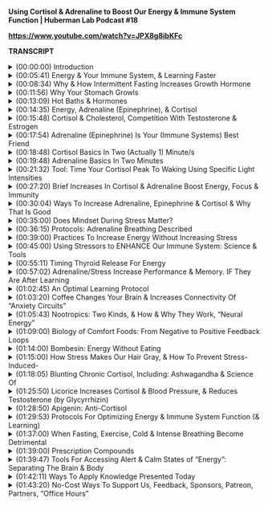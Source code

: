 **Using Cortisol & Adrenaline to Boost Our Energy & Immune System Function | Huberman Lab Podcast #18**

**https://www.youtube.com/watch?v=JPX8g8ibKFc**

**TRANSCRIPT**

<details>
<summary>(00:00:00) 	Introduction </summary>
-

I'm Andrew Huberman, and I'm a professor of neurobiology and ophthalmology at Stanford School of Medicine. This podcast is separate from my teaching and research roles at Stanford. It is however, part of my desire and effort to bring zero cost to consumer information about science and science related tools to the general public. In keeping with that theme I'd like to thank the sponsors of today's podcast. 

Our first sponsor is InsideTracker. InsideTracker is a personalized nutrition platform that analyzes data from your blood and DNA to help you better understand your body and reach your health goals. I've long been a fan of doing blood tests and more recently as they've been developed also DNA tests. And the reason for that is that so many of the factors that impact our immediate and longterm health and that inform our health choices can only be analyzed by way of blood or DNA tests. The great thing about InsideTracker is they make getting the blood and DNA test extremely easy. They'll come to your home if you like, or you can go to a place where you can get your blood drawn and your DNA swab taken there. As well once you get the information back from InsideTracker, it's very easy to understand what to do with that information, how to interpret it. And that's really what sets InsideTracker apart I believe from other blood and DNA testing tools and companies. Most sources and companies will give you information back about what your levels of hormones are, and metabolic factors, et cetera, but no clear directives about what to do with that information to get those markers in the ranges that you want in order to optimize your health. InsideTracker makes that all very easy. It gives you directives about exercise, about nutrition, about various supplements you may or may not want to take. And once again, only through blood and DNA tests can you access that information? If you want to try InsideTracker you can visit insidetracker.com/huberman And if you do that you'll get 25% off any of InsideTracker plans. That's insidetracker.com/huberman to get 25% off and enter Huberman at checkout. 

Today's episode is also brought to us by Athletic Greens. Athletic Greens is an all-in-one vitamin mineral probiotic drink. I've been taking Athletic Greens since 2012. And so I'm delighted that they're sponsoring the podcast. I started taking Athletic Greens and I still take Athletic Greens once or twice a day because it covers all my nutritional, vitamin, mineral and probiotic basis. Of course, you can get vitamins, and minerals, and probiotics from food, but many of us including me find it hard to do that on a consistent basis. Especially when I'm working a lot, when stress and sleep aren't optimized, et cetera. With Athletic Greens I make sure to get all the things I need and then all the other supplements I take or what I eat I can consider additional insurance. The great thing about Athletic Greens is it tastes great. I like to mix mine with water and a little bit of lemon juice. I take it once early in the day and then sometimes again in the afternoon. The fact that it includes probiotics is really important to me. There are so many data now pointing to the fact that probiotics and gut brain health, and gut health generally are very important for metabolism, for hormone output, for neurotransmitter production, so many vital things related to our health, Athletic Greens makes it easy to make sure that I'm getting everything that I need in the vitamin mineral and probiotic department. If you'd like to try Athletic Greens, you can go to athleticgreens.com/huberman and claim a special offer. They'll give you five free travel packs, plus a year supply of vitamin D three K two. There's now a ton of data as well, pointing to the fact that vitamin D three and K2 are important for a huge number of health related factors, including hormones, metabolic factors, neuro-transmitters et cetera. So they have the year supply of vitamin D three completely free along with your Athletic Greens offer, and you get the five free travel packs. So if you'd like to try that you go to athleticgreens.com/huberman and claim this special offer. 

Today's episode is also brought to us by Headspace. Headspace is a meditation app that makes meditation easy. I started meditating many years ago, but I found it was difficult to stay consistent with my meditation practice. In fact when I would get stressed or really busy that's when I probably needed the meditation practice the most. And that's when I tended to drop the meditation practice and run around doing other things. So it was really a kind of catch 22. I learned about Headspace a few years ago on Jet Blue Flights when they had them included as an option of whether or not to watch a movie, or a television show, or do meditation. I tried the meditation and I really liked it. Very easy to follow along with a Headspace meditation. The meditations that they include on the Headspace app, are also backed by dozens of peer reviewed quality independent studies. And of course there are now thousands of peer reviewed quality studies pointing to the fact that a meditation practice is beneficial for sake of improved sleep, for reducing stress, and a number of other health metrics, cardiovascular disease, risk, et cetera. The great thing about Headspace is it's allowed me to stay really consistent with my meditation practice. They have meditations of different duration and different type, so you never get bored. I actually look forward to my meditation practice and it continues to benefit me. In fact, since starting Headspace, I've been consistent with meditation for much longer than I ever had previously. If you want to try Headspace you can go to headspace.com/specialoffer and you'll get a free one month trial with Headspace's full library of meditations for every situation. That's headspace.com/specialoffer to get one month free trial, that's their best offer out there right now. And then you can try their full library of meditations for every situation. 
</details>

<details>
<summary>(00:05:41) 	Energy & Your Immune System, & Learning Faster</summary>
-

Today, we're going to continue our discussion about hormones and we're going to focus on how particular hormones influence our energy levels and our immune system. Now, last episode I mentioned at the end that we were concluding our month on hormones, but we decide to include this additional episodes, so this would be the fifth episode in the sequence of episodes about hormones. Because there are two hormones which are vitally important for a huge number of biological functions that we will talk about today, but that are particularly important for energy levels and your immune system. This is something that I get asked about a lot. So rather than skip to the next general topic, today we're going to talk about the hormones cortisol and epinephrine also called adrenaline. You do not have to have heard the previous episodes on hormones in order to understand and digest the material from today's podcast. If I mentioned anything related to previous episodes, I promise to give a little bit of quick background to get everyone up to speed. Today, we're going to talk about the biology of cortisol. We're going to talk about the biology of epinephrine. As always we'll talk mechanism and there are going to be a lot of tools. If you're somebody who struggles with stress and energy levels, and balancing stress and energy levels, today's episode is going to be vital for you. If you're somebody who has challenges with sleep or you're somebody who has challenges getting your energy level up throughout the day, and getting your energy level down when you want to sleep today's episode is also for you. And we're going to talk about the immune system and how to enhance the function of your immune system. We're also going to get into some fun topics related to learning and memory and how you can leverage cortisol and epinephrine in particular, in order to learn faster. we're going to talk about so-called nootropics, smart drugs and how they work, because there's several of them that tap into the epinephrine system that aren't often discussed and that you have access to. We're going to talk about how caffeine can actually rewire your brain for better or for worse. And we're going to talk about the biology of comfort foods and why they work so well, and what they're doing. And in understanding that you'll be able to better understand your food choices as they relate to short-term and long-term energy. So we have a lot to cover, everything will be timestamped. I want to just remind people that we caption every episode in English and in Spanish. The captions take a day or two to pop up on YouTube. So if you're not seeing those within the first couple of days, please be patient with us, in order to get captions that actually read similarly to what I'm saying. we go through a captioning service, and so we have them done by experts and that takes a little bit of additional time. Meanwhile if you have any questions as the episode evolves please write them down. Please put them in the comment section. Please subscribe to the channel if you haven't already, and let's get started talking about how to increase your energy, and improve and increase your immunity by leveraging the biology of cortisol and adrenaline. 
</details>

<details>
<summary>(00:08:34) 	Why & How Intermittent Fasting Increases Growth Hormone</summary>
-

Before we dive into the biology of increasing energy and your immune system, I want to cover three topics that I promised I would mention from previous episodes. The first one relates to intermittent fasting. The second one relates to why your stomach grumbles. I forgot to mention the biology of that last time. And the third is a powerful way to increase growth hormone, which is powerful for increasing metabolism, fat burning, and tissue repair, et cetera. That doesn't involve a sauna or wrapping yourself in plastic bags and going for a jog. So first intermittent fasting. Last episode I talked a lot about growth hormone and thyroid hormone, and I mentioned things like sauna and exercise, and sleep, and how they can increase levels of growth hormone within the healthy ranges. And why increasing growth hormone can be very beneficial because it can burn off body fat, it can improve muscle and general tissue health, cartilage, et cetera. And we tend to lose, or our levels of growth hormone are reduced as we age. Many people asked me, "well, what about fasting?" Everyone's been promised on the internet that intermittent fasting leads to these big increases in growth hormone. The reason I didn't mention it is that I couldn't find a study that actually pointed to the underlying mechanism. I saw lots of claims, lots of podcasts. Lots of degrees behind people's names, sometimes biologists, sometimes entirely different fields talking about this, but very few studies. And then I found what I would consider the study. We will link to this study. Turns out that fasting does increase growth hormone levels and the way that it does it is fascinating. I mentioned in a previous podcast about hunger and timing of meals and timing of hunger, that when you're hungry you release a hormone in your body called ghrelin, sometimes actually called ghrelin. Thanks for all of you ghrelinisters, or ghrelinisters that corrected my pronunciation, it's both ghrelin or ghrelin, either one works. Ghrelin makes you hungry, when blood glucose, your blood sugar is low, ghrelin is secreted and makes you hungry. And it turns out that ghrelin, this hunger hormone actually binds to the receptor in the brain that normally binds what's called growth hormone releasing hormone. So believe it or not the hunger hormone can act like growth hormone releasing hormone and thereby stimulate growth hormone. Now the levels of growth hormone that fasting promotes through this ghrelin system are pretty substantial. It's about a doubling of growth hormone levels in the waking state. So we know that you can release growth hormone in sleep, intermittent fasting it turns out can increase growth hormone by binding ghrelin to the growth hormone, releasing hormone receptor and it does it also during the daytime. So yes indeed fasting can increase growth hormone, not to the super levels that taking growth hormone would increase it, or that a sauna could increase it, but it does seem to increase growth hormone. Later in today's episode we're going to talk a lot about different patterns of fasting and eating that can control epinephrine. And so we will turn to specifics about how long a fast. Do you need to fast for two or three days, or 23 hours? Fortunately for people like me who love to eat, that's not the case. So we'll talk specific fasting protocols later in the episode. 
</details>

<details>
<summary>(00:11:56) 	Why Your Stomach Growls</summary>
-

We also said, we're going to talk about tummy grumble, when your stomach growls it is not because of fluid sifting around in there. A lot of people think, Oh, you know it's fluid sifting around. Turns out that your stomach has smooth muscle that lines it sides and when you eat something or you don't every once in a while your stomach cinches off at the two ends like a bag with a hose on either end, cause that's essentially what your digestive system is. And if there's nothing in there what happens is the muscles that line the sides of your stomach they kind of extend around the stomach and these cables, those are always there and if you have food in your stomach, what they do is they churn your stomach. They literally turn the muscles of your stomach like a tumbler to help break up the food that presumably you didn't chew well enough cause you were eating too fast. When you don't have any food in your stomach that churning continues. And that contraction of the muscle, the turning, literally turning over of your muscles they don't flip over completely, but the turning over the muscles, that's what causes the stomach growling. If you don't want to be the person in the meeting, or sitting there at a in a quiet theater whose stomach is growling, chew your food better. That's the simple solution. 
</details>

<details>
<summary>(00:13:09) 	Hot Baths & Hormones</summary>
-

And last episode, I talked a lot about how sauna, controlled safe hyperthermia can cause huge increases in growth hormone release anywhere from 300 to 500, even 1600% increases in growth hormone release. Really staggeringly high increases. I pointed out that many people don't have saunas in their yard or in their homes, and they would go through some other measures to increase safely their body heat. You know, creating a steam room in their bathroom, or jogging with extra sweats on this kind of thing. Many of you asked about hot baths, hot bags will increase growth hormone, however the temperatures that you need in order to increase growth hormone are high enough that you run the risk of burn. And so I really can't make any recommendations about hot bath, but if you can tolerate a nice hot bath you are going to get some growth hormone release. However, the sauna has this advantage of you being able to enter 175 degree, or 200 degree environment, provided you're not pregnant, you're not a young child, et cetera. You can do that safely. And getting big increases in growth hormone. The hot bath will lead to lesser increases in growth hormone. We're going to talk a lot about temperature regulation in a future episode, but as always if you're ever going to start playing with hyperthermia or hypothermia, cold baths, ice baths, hot showers, hot baths that are beyond the kind of norm of what's comfortable, you have to be extremely careful and please consult a doctor. 
</details>

<details>
<summary>(00:14:35) 	Energy, Adrenaline (Epinephrine), & Cortisol</summary>
-

I think it's fair to say that most people would like to have a lot of energy during the day, if you work during the day. And they'd like their energy to taper off at night. And I think it's fair to say that most people don't enjoy being sick. Nobody wants to get sick. In other words, you want to have energy, and you want your immune system to function well, to ward off infections of various kinds, bacterial infections, viral infections, et cetera. And it turns out that the two hormones that dominate those processes of having enough energy and having a healthy immune system are cortisol and epinephrine. Epinephrine is the same thing as adrenaline. In the body we tend to call adrenaline adrenaline, and in the brain we tend to call adrenaline epinephrine. And I'm sorry for that I didn't create this naming system. And the story behind it is uninteresting and not worth our time. I will use the words adrenaline and epinephrine interchangeably today. Cortisol is cortisol. 
</details>

<details>
<summary>(00:15:48) 	Cortisol & Cholesterol, Competition With Testosterone & Estrogen</summary>
-

And I just want to cover a little bit about what cortisol and epinephrine are? Where they are released in the body and brain? Because if you can understand that you will understand better how to control them. First of all, cortisol is a steroid hormone much like estrogen and testosterone in that it is derived from cholesterol. Now that could be cholesterol that you eat, it could be cholesterol that's produced by the liver. As many of you probably know the relationship between dietary cholesterol, the fats that you eat and blood cholesterol, and liver cholesterol is a very controversial one. It's a barbed wire topic. There are people that claim that dietary cholesterol has zero impact on circulating cholesterol coming from the liver, and there are people who argue the exact opposite, both with good data in hand I would say. There are some problems for the idea that all your cholesterol levels are determined by dietary intake. Namely, that anorexics often have very high levels of cholesterol that their liver produces, even though they are eating very little and sometimes not eating at all. So understand that cholesterol is a precursor molecule, meaning it's the substrate from which a lot of things like testosterone and estrogen are made. Please also understand that cholesterol can be made into estrogen, or testosterone, or cortisol. And that cortisol is sort of the competitive partner to estrogen and testosterone. What this means is, no matter how much cholesterol you're eating or you produce, whether or not it's low or it's high, if you are stressed more of that cholesterol is going to be devoted toward creating cortisol, which is indeed a stress hormone. However, the word stress shouldn't stress you out, because you need cortisol, cortisol is vital. You don't want your cortisol levels to be too low. It's very important for immune system function, for memory, for not getting depressed. You just don't want your cortisol levels to be too high and you don't want them to be elevated even to normal levels at the wrong time of day. So we're going to talk how to control the timing and level of your cortisol. 
</details>

<details>
<summary>(00:17:54) 	Adrenaline (Epinephrine) Is Your (Immune Systems) Best Friend</summary>
-

Epinephrine or adrenaline has also been demonized a bit. We think of it as the stress hormone, this thing that makes us anxious, fight or flight. You know, we used to get chased by lions and tigers, and bears, and now we don't. and it's this ancient hangover, that's all wrong. The fact of the matter is the epinephrine is your best friend when it comes to your immunity, when it comes to protecting you from infection. And we're going to talk about why, and epinephrine adrenaline is your best friend when it comes to remembering things and learning and activating neuroplasticity. We're going to talk about that as well. Once again, it's a question of how much and how long and the specific timing of release of cortisol and epinephrine, as opposed to cortisol and adrenaline being good or bad. They're terrific when they're regulated, they are terrible when they're misregulated. And we will give you lots of tools to regulate them better. 
</details>

<details>
<summary>(00:18:48) 	Cortisol Basics In Two (Actually 1) Minute/s</summary>
-

Cortisol biology 101 in less than two minutes. Your brain makes what we call releasing hormones and in this case, there's corticotropin releasing hormone. CRH is made by neurons in your brain, it causes the pituitary, this gland that sits about an inch in front of the roof of your mouth and the base of your brain to release ACTH. ACTH then goes and causes your adrenals, which sit above your kidneys in your lower back to release cortisol. A so-called stress hormone, but I would like you to think about cortisol not as a stress hormone but as a hormone of energy. It produces a situation in the brain and body whereby you want to move, and whereby you don't want to rest, and whereby you don't want to eat at least at first. 
</details>

<details>
<summary>(00:19:48) 	Adrenaline Basics In Two Minutes</summary>
-

Epinephrine or adrenaline 101 in less than two minutes. When you sense a stressor with your mind or your body senses a stressor from a wound or something of that sort. A signal is sent to neurons that are in the middle of your body. They are called the sympathetic chain ganglia. The name doesn't necessarily matter. They release Norepinephrine very quickly. It's almost like a sprinkler system that just hoses your body with epinephrine. That will increase heart rate, will increase breathing rate. In some cases it will constrict your blood vessels, it will also increase the size of vessels and arteries that are giving blood flow to your vital organs. This is why your extremities get cold when you're stressed and your heart is beating faster. More of that energy is being devoted toward your core. You also release adrenaline from your adrenals, again riding on top of your kidneys. Those are second system whereby your system gets flooded with adrenaline in pulses. So you can get one pulse, you can get 10 pulses. We'll talk about how to regulate the number of pulses and you release it from an area of your brain called locus coeruleus, and that creates alertness in your brain. If you want to learn more about the stress response and all the details of that, including some protocols of how to regulate stress please see our episode about stress. I go into a lot of detail there. I will touch on some of the same themes today, but I really want to cover energy and the immune system. And if you're very much interested in stress per say and stress regulation, please see the episode on stress. 
</details>

<details>
<summary>(00:21:32) 	Tool: Time Your Cortisol Peak To Waking Using Specific Light Intensities</summary>
-

Okay. So we have cortisol and we have epinephrine, and their net effect is to increase energy. So first of all, I want to give you a tool that will help you regulate cortisol and can also help stave off certain patterns of mental illness. Now of course it's not going to cure mental illness on its own, but it can support healthy state of mind, and can help reduce unhealthy states of mind, including depression. So the first tool is to make sure that your highest levels of cortisol are first thing in the morning when you wake up. One way or another every 24 hours you will get an increase in cortisol. That is non-negotiable that is written into your genome. That increasing cortisol is there to wake you up and to make you alert, it's to stimulate movement from being sleep, presumably horizontal, to getting up and starting to move about your day. And I've said it before, but I will say it again the best way to stimulate that increase in cortisol at the appropriate time is that very soon after waking within 30 minutes or so after waking, get outside view some sunlight, even if it's overcast, get outside view some sunlight, no sunglasses. Never look at any light so bright that it could damage your eyes, but do that for two to 10 minutes. If it's very bright two minutes, if it's not so bright 10 minutes. Do that, because in the early part of the day you have the opportunity to time that cortisol release to the early part of the day, which will improve, this has been backed by peer reviewed studies, it will improve your focus, it will improve your energy levels, and it will improve your learning throughout the day. It will also prevent a late shift in cortisol increase. And late shifted cortisol, meaning cortisol that increases around 8:00 or 9:00 PM is a signature feature of many depressive disorders, including major depression, anxiety. And that of course correlates with things like insomnia, et cetera. So that's a key tool, and I don't know how many of you are already doing that, but it is vital to do. Now I mentioned sunlight even on cloudy days and there are specific reasons for that. So I want to just briefly cover the data because in the episodes on sleep, I talked about brightness of light in regulating cortisol and sleep. And I talked about how to measure lux, brightness, but I was not specific enough I realized based on the questions that I've received since that episode. So here's how it works, going outside and getting some sunlight requires that I also tell you how long and under what conditions. I've said looking through a window is not as good, it takes 50 times longer to get as much light, et cetera, et cetera. Many, many questions have told me that I'm not being specific enough. So I'm going to give you the data and from the data you will understand exactly how long you need to do this each day. On a sunny day, so no cloud cover, provided that the sun is not yet overhead. It's somewhere low in the sky could have just crossed the horizon, or if you wake up a little bit later it could be somewhat low in the sky. Basically the intensity of light, the brightness, is somewhere around 100,000 Lux. Lux is just a measurement of brightness. If you want to download the app Light Meter, that is a free app that will allow you to do that. You can hold your finger down on the little button there and you can move it around, and it will continuously give you a Lux read out. It's not perfect, it's not exact, but it's pretty good. and it is zero cost. I have no relationship to Light Meter the company. On a cloudy day it's about 10,000 Lux. Okay. So tenfold reduction. But bright artificial light, very bright artificial light is somewhere around 1000 lux. And ordinary room light is somewhere around 100-200 lux. And it has to do with how much light scatter there is. So even if you have a very bright bulb sitting right next to you, that's not going to do the job. Your phone will not do the job not early in the day to get the cortisol released at the appropriate time you need to get outside. So let's just set a couple general parameters. If it's bright outside and no cloud cover that light can be indirect. You don't have to be staring into the sun, please don't damage your eyes. We can't regenerate those neurons yet and restore vision that's lost, but if you have to blink, that means it's too bright. It's fine to blink of course, please do if you need to. Get outside for 10 minutes, or five minutes should suffice, but 10 minutes is sure to suffice. If it's a cloudy day, dense overcast, you're probably going to need about 30 minutes. If it's light cloud broken cloud cover it's probably going to be somewhere between 10 and 20 minutes. And if you can't get outside or you're on an airplane and it's bright overhead, artificial lights or ordinary room lights it's going to take you about six hours of light. And by time you reach the middle of your sort of wakeful period, it's too late. You won't be able to shift your clock and your cortisol will start drifting later and later. This is why it's vital to get this light on a regular basis, to get that cortisol released early in the day. That sets you up for optimal levels of energy, it sets you up for great sleep. But today's not really about sleep it's more about energy that cortisol pulse and the stress that you might feel early in the day from having a little bit extra energy. That is the energy that you want in order to move about and learn, and do various things. That is a healthy level of energy. So please try and get that sunlight. If it's within your protocols to do that, and try and get sufficient sunlight first thing in the morning, again within the first hour. That's the best way to make sure that you time your cortisol appropriately. 
</details>

<details>
<summary>(00:27:20) 	Brief Increases In Cortisol & Adrenaline Boost Energy, Focus & Immunity</summary>
-

Now throughout the day you're going to experience different things. Most of you are not spending your entire day trying to optimize your health. Some of you might be, but most of you have jobs and you have families, and you have commitments. Life enters the picture and provides you stressors, and those stressors, whatever they may happen to be, a difficult coworker, some disappointment about something, you didn't get the raise you expected, or you didn't get the vacation that you expected. Those will cause increases in cortisol and epinephrine. This is important to understand, you don't have the luxury of just having this morning cortisol and then having a taper off. You want that major cortisol early in the day but then you can expect, you should expect increases in cortisol and adrenaline throughout the day based on events that are unpleasant to you. So for me, the events that are most unpleasant to me are things like traffic, emails that ask me to fill out a form for which I can't find the link. These kinds of things stress me out, I'm a human being. I don't lose my cool over them but I can feel my level of alertness and kind of frustration increased. The normal kind of things that go with stress tense up a little bit. The key is these blips in cortisol and epinephrine need to be brief. You can't have them so often or lasting so long that you are in a state of chronic cortisol elevation or chronic epinephrine elevation. This system of stress was designed to increase your alertness and mobilize you towards things, get you frustrated, and provide the opportunity to change behavior. That's what they were designed to do. So if you find yourself getting stressed and staying stressed, there are great tools that we provide in the stress episode that relate to things like the double inhale exhale, the so-called physiological sigh. You can incorporate NSDR, in non sleep deep rest protocol, et cetera. But understand that the energy that you experienced during stress, that sudden increase in alertness and attention that comes from seeing something difficult. That is a healthy hormonal system and neural system that's working. And the reason it works is that cortisol when it's released into the bloodstream it actually can bind to receptors in the brain. It can bind receptors in the amygdala, fear centers and threat detection centers, but also areas of the brain that are involved in learning, and memory, and neuroplasticity. And this is why I say that neuroplasticity, the brain's ability to change itself in response to experience is first stimulated by attention and focus and often a low-level state of agitation. So understand that, and you won't be quite so troubled about the little stress increases that you experience throughout the day. 
</details>

<details>
<summary>(00:30:04) 	Ways To Increase Adrenaline, Epinephrine & Cortisol & Why That Is Good</summary>
-

Now, there are ways to leverage stress, epinephrine and cortisol in ways that serve you and to do it in a deliberate way. There are also ways to do that that increase your level of stress threshold, meaning they make it less likely that epinephrine and cortisol will be released. So I want to talk about the science of those practices, cause I get asked about these practices a lot. Things like Wim Hof breathing which is also called tummo breathing. Things like ice baths. Things like high intensity interval training. All of those things have utility. The question is how you use them and how often you use them. Those tools just like stress from a life event can either enhance your immunity or deplete it. That's right those same practices of ice baths, tummo breathing, high intensity interval training, or training of any kind can deplete your immune system or it can improve them. Excuse me, they can improve it, meaning they can improve your immune system. The key is how often you use them and when, and so I want to review that now in light of the scientific literature, because in doing that you can build practices into your daily or maybe every other day routine that can really help buffer you against unhealthy levels of cortisol and epinephrine. Meaning cortisol increases that are much too great, or that lasts much too long. Epinephrine increases that are much too great, or that last much too long. And of course we'll talk about all the negatives that go along with having too much cortisol, too much epinephrine for too long. But you hear about those a lot. You hear about Cushing syndrome, you hear about abdominal fat accumulation. You hear about sleep disturbances. I want to arm you with the tools first and then we can talk about the dark side, and all the things that hopefully you'll be able to avoid entirely, or that you can get yourself out of once you have the tools in hand. Let's say somebody tells you something very troubling, or you look at your phone and you see a text message that's really upsetting to you. That will cause an immediate increase in epinephrine adrenaline in your brain and body. And chances are it's going to increase your levels of cortisol as well. Let's say you get into an ice bath or a cold shower, even if you love the cold, or if you hate the cold, that will cause an equivalent increase in epinephrine and cortisol. We don't know the exact levels but it's probably about the same. Let's say you go out for high intensity interval training, you decide you're going to run some sprints, you do some repeats, or you're going to do some weightlifting in the gym and you love lifting weights in the gym. Maybe you like the power lifting thing, or you decide that you want to do some hot yoga, or some thing that you really enjoy, or you hate, you're going to increase your epinephrine and cortisol levels. There's simply no way around this. Let's say you decide to sit down and you're going to do some deep breathing. We all hear about the benefits of deep breathing. So inhale, exhale, inhale, exhale. You're going to get big increases in epinephrine and cortisol. The data from multiple studies support this. All of those are stressors in air quotes. Now there is a way that you can cognitively reframe what those are. You can tell yourself I love high intensity interval training, or I love weight training. I personally love exercise. I'm not crazy about the cold, I do some cold exposure stuff now and again, and we're going to talk a lot about how to do that in the optimal way in an upcoming episode. But you know, getting into the cold doesn't feel good to me. I tell myself it's good for me and I enjoy it at some point usually when I'm getting out. All of those increase epinephrine and guess what, they increase your levels of energy and alertness. So if you're somebody who struggles with energy and alertness it can be beneficial, provided you get clearance from your doctor to have some sort of protocol built into your day where you deliberately increase your levels of epinephrine and your levels of cortisol. And I want to put the emphasis on deliberately. So how would you do that? Well, it's quite easy to turn the shower cold and get into that, that will wake you up. And it literally wakes you up because of increases in epinephrine. You can do deep breathing of the sort where you inhale and exhale repeatedly 25 or 30 times, maybe hold your breath for a few seconds on an exhale and then repeat, so-called Wim Hoff, or tummo type breathing. Lots of adrenaline is released into your system when you do that. You will have more energy afterwards. So it's really important to understand that the body doesn't distinguish between a troubling text message, ice, tummo breathing, or high intensity interval training, or any other kind of exercise, it's all stress. Cognitively reframing that and telling yourself I like this, I enjoy it. Is not going to change the way that that molecule impacts your body and brain. 
</details>

<details>
<summary>(00:35:00) 	Does Mindset During Stress Matter?</summary>
-

I sort of chuckle because people would love to tell you that all you have to do is say, "Oh, this is good for me." No. What it does to tell yourself that it's good for you or that you enjoy it. Is that it liberates other molecules like dopamine and serotonin that help buffer the epinephrine response. Now, the way that it does that, I've talked about in previous episode, but I'll just mention that dopamine is the precursor to epinephrine. Epinephrine, adrenaline is made from dopamine, okay? Cortisol is made from cholesterol. Epinephrine is made from dopamine. And that's why if you tell yourself you're enjoying something, and because dopamine is so subjective that you can in some ways, as long as you're not completely lying to yourself, you can get more epinephrine, you get more mileage or more ability to push through something. And you can sort of reframe it, but it's not really cognitive reframing. The cognitive part is the trigger, but it's a chemical substance that's actually occurring there. It's dopamine giving you more epinephrine, A bigger amplitude epinephrine release, and it gives you some sense of control. 
</details>

<details>
<summary>(00:36:15) 	Protocols: Adrenaline Breathing Described</summary>
-

So here's a protocol that anyone can use. If you want to increase levels of energy, if you suffer from low energy during the daytime, or whenever it is that you'd like to be alert. Pick a practice that you can do fairly consistently, maybe every day, but maybe every third day or every fourth day, maybe it's an ice bath or a cold bath. Maybe it's a cold shower. Maybe it's the cyclic inhale exhale, breathing protocol I described, if that wasn't clear and people always ask for a demo, I'm not going to do the whole thing right now, but I'm willing to do a few rounds of this, or a few cycles I should say. So it's inhale. I would do that more deeply, more like. You do that 25, 30 times repeatedly you will start to feel warm. People in the yoga community, they say you're generating heat. You're not generating heat, releasing adrenaline. Inhale and exhale, inhale exhale 25 or 30 times, you will feel agitated and stressed. That's because you're releasing adrenaline in your body and that's because you're releasing norepinephrine in your brain, and you'll be more alert. Then you can follow that 25 or 30 breath cycles with an exhale hold, and hold your breath for 15 to 30 seconds. Always, always, always do this on dry land. Never while driving, operating heavy machinery, all the standard safety protocols. Never near water please, people have passed out and died doing this with breath holds in water. There are several deaths associated with it, on land it's probably safer, clear with your doctor, but 25, 30 breaths exhale hold, 25, 30 breasts again exhale hold, 25 30 breasts again exhale hold. And then if you like you can do an inhale and hold if that's within your margins of safety. So if all these protocols, all these activities are just equivalent, they're just stress. Then how do we make them good for us? How do we actually benefit from them? Now, of course the cold itself can have some health promoting effects. It can increase brown fat thermogenesis and metabolism, high intensity interval training, or other forms of exercise of course has cardiovascular effects that can be good for us as does weight training, et cetera. But what we're talking about here are ways to increase energy and to teach our brain and body to teach ourselves how to regulate the stress response. So in addition to the benefits of the actual practices what we're talking about is building a system so that when you experience increases in epinephrine and cortisol from life events you're able to better buffer those. And we are also talking about ways that you can increase energy overall. Cause that's what today's episode is all about, energy and the immune system. And indeed, we will talk about how you can actually leverage specific protocols to increase your immune system on demand. There's great scientific data to support that one can do that. 
</details>

<details>
<summary>(00:39:00) 	Practices To Increase Energy Without Increasing Stress</summary>
-

So there's a biological mechanism that's very important if you want to do those things, increase energy and your immune system on demand. Learn to buffer stress on demand in real time. And it means taking these protocols, these practices whether or not it's cold water, or ice bath, or exercise, or any of those and making one small but very powerful adjustment in how you perform them. But in order to make that adjustment, I can't just tell you the adjustment. I have to tell you the mechanism so that you know if you're doing it correctly or not. This is really a case where if you can understand a little bit of mechanism, you will be far better off than just adopting protocols. So if you take away nothing else from this episode except what I'm about to tell you please take away the information I'm about to tell Cortisol as I mentioned is released from the adrenals and it can bind to receptors. It can have action, both in the body and in the brain. In fact, it can bind to the so-called threat detection center in the brain, or one of them which is the amygdala, also called the fear center. It can do that because cortisol can cross the blood brain barrier. It can be released in the body and cross this biological barrier. It's like a fence that keeps things out of the brain but cortisol has passing rights, it can go through. Epinephrine cannot, epinephrine is polarized, the shape of it is such that it can't make it through the blood brain barrier. That's one of the reasons why it's released both from the adrenals in your body and released from this brainstem area, the locus coeruleus in your brain. That's a powerful thing, because what it means is that the body can enter states of readiness and alertness while the mind remains calm. That is biologically possible, it's not just a psychological trick. And there are ways that one can do that. So I'm presuming at this point that you're getting your morning light to time your cortisol increase. I'm presuming that you want more energy or that you want to increase your immune system, its function and its ability to combat infections of various kinds. And what I'm suggesting is that you pick from the pallet of exercises that are out there, or tools that are out there to increase epinephrine. There are a lot of ways to do that. You can do that as I mentioned through cold water, through exercise. You can even do that by having confrontations with other people. At a biological level, it is identical. So if you like to go online and place the kind of comments or read the kinds of things, or look at the kinds of things that agitate you, you can if you like look at that as an opportunity, I'm not suggesting you do that, I'd like to see people taking care of themselves and each other in much less destructive ways frankly. But the prerequisite here is getting an increase in adrenaline released from the body. Now the simplest way to describe how to do that would be in the context of cold water or a breathing protocol, because then I don't have to deal with the unknown life circumstances that get you triggered, or I could say what gets me triggered but I'm not going to. So let's presume cold water. So let's say you decide you're going to take a cold shower. You get into the cold shower and if it's cold enough, that will be stressful, you will experience an increase in epinephrine, it will increase your alertness. Now you're using this as a practice, as a tool to build you could call it resilience, but the ability to stay calm in the mind while being stressed in the body, epinephrine is in the body. And you do that by subjectively trying to calm yourself. Now you can do that by telling yourself it's good for you by emphasizing your exhales. Anything that you can do to try and stay calm despite the fact that you are in a heightened state of alertness. You do this with exercise, you can do this with music. Pretty much anything that will give you a really heightened state of alertness offers you the opportunity to try and stay calm in the mind. What you're trying to do at a mechanistic level is to have adrenaline released from the adrenals, but not have adrenaline, epinephrine released from the brain stem to the same degree. So you're not just trying to buffer this, you're not trying to say, "Oh, this is good for me, this is good for me, I'm going to grind this out." You're not trying to grind it out, you're trying to move through this calmly while maintaining alertness. You're not trying to zone out necessarily, although maybe that helps. You're not trying to distract yourself, what you're trying to do is shift cognitively your relationship to the somatic, to the body stress response. Now I'm sure some of you out there are shouting, "Yeah, that's exactly like whatever, whatever, whatever." I agree. This is in many ways a self-directed kind of stress inoculation, but we're not talking about this as stress inoculation. We're talking about this as a way to increase energy and focus. And the reason is that epinephrine when released in the body has a profound effect on the immune system. And when released in the brain has a profound effect on the ability to learn and remember information and to be alert. And so we're talking about splitting the location, separating the location from which you have epinephrine, adrenaline released. Okay. So let's say you are doing this practice simply to wake up, okay, cold shower will do that, exercise will do that. The ability to stay calm in mind while having heightened levels of adrenaline and presumably cortisol as well in the body. But the cortisol is going to circulate everywhere. We'll talk a little bit about cortisol more in a moment. You could do that through some self soothing calming way, that's going to be highly individual. You can do it by telling yourself you enjoy it, et cetera. 
</details>

<details>
<summary>(00:45:00) 	Using Stressors to ENHANCE Our Immune System: Science & Tools</summary>
-

But what you need to understand is that in the immediate period following that practice your system, your entire brain and body are different. Your body is actually primed to resist infection, when you have high levels of epinephrine in it for short periods of time. So the scientific study that explored how increasing adrenaline in the body can improve immune resistance is grounded in a well-known phenomenon that increases in stress actually protect you against infection in the short term. So I want to look at the classic data first, describe what was done. And then I want to talk about the more recent study which is immediately actionable. There are classic set of studies that are really based mainly on the work of somebody named Bruce McEwen, who was at the Rockefeller University in New York. Bruce passed away a few years ago, but he had many decades of incredibly impactful work under his belt when he did. The work that I'm going to talk about next has been done in humans and has been done in animals, and has really explored how inducing stress can enhance the function of the immune system in the short term. And when, I mean short term, I mean about one to four days. I'm not going to go through all the details of the study, but essentially what they were doing was exposing subjects to some sort of infection, either bacterial or viral infection, and inducing stress. It sounds like a double whammy, right? You'd think that maybe getting a little electric foot shock, or cold water exposure, or something to increase your levels of stress and adrenaline would just make the effects of the infection worse, but no, quite the opposite. Brief bouts of stress, which now you should be thinking about in terms of cortisol and epinephrine release we're actually able to increase immune system function. Now that shouldn't surprise you if you understand a little bit about how epinephrine works in the body and in the brain. It essentially is the signal by which the nervous system can inform immune organs, things like the spleen and other organs that make killer cells of various kinds, B cells and T cells, to go in combat infections, bacteria, and viruses. How else would your immune system know that there was an infection? Your immune system can recognize foreign invaders but the nervous system provides the signal, the sort of alarm signal that liberates the killer cells, that tells them there's a problem and to go seek out the problem so to speak. So the duration here is really important because if stress stayed too high for too long, then yes indeed stress can hinder the immune response. But for a period of about one to four days, it actually can protect you by way of increasing the immune response. Now, I can say with certainty that that effect is governed by epinephrine, adrenaline released from the adrenals and not from the brain, because they actually explored whether or not the effect exists in the presence of what's called an adrenalectomy, or removing the adrenals. So I should just say, without the adrenals you don't get the effect. So we know that that effect comes from adrenaline in the body. What does that mean for you? That means if you want to increase your immune system in the short term you want to increase your epinephrine in the short-term. That's why short bouts of very intense exercise probably no more than an hour per day, provided you're doing everything else right, sleeping and nutrition, et cetera, maybe even shorter bouts of intense exercise or exposure to cold water, or that cyclical breathing that I talked about before, because they increase epinephrine they will bolster the immune system. And we all hear these reports every once in a while, it seems to be the thing that every once in a while there'll be an article about how coffee can improve your immune system, or something like that. Indeed caffeine can increase epinephrine and dopamine to some extent, but most people are drinking it chronically. So its effects are probably due to increases in epinephrine and probably whether or not something like coffee or other forms of caffeine can improve or degrade your immune system will probably depend on whether or not you're using it in a way that it increases your adrenaline as a spike, that happens rarely, you know, once every two or three months, let's say you have an infection coming on, yes, indeed. What these data probably mean is that drinking some hot caffeinated tea or some hot coffee even provided you don't get dehydrated from it because you're also drinking some water can probably improve your immune system function, by way of increasing adrenaline release. But so can the breathing, so can cold exposure, so can exercise. The mechanism here is what's key, and I keep saying that because what it means is that you don't actually have to know the specific protocol. I'm not trying to say, do this particular protocol. You have to figure out, and it should be easy to figure out what short term adrenaline increasing behavior you're willing to do on a regular basis every day, or two or three times a week. Now you could say, well, I'm not sick. Should I be doing these things often? I would say, two or three times a week at a minimum if your goal is to keep your immune system tuned up and you are in the presence of a lot of children for instance, which carry a lot of bugs, because their immune system isn't developed, or you work in a healthcare setting, or you're simply somebody who's prone to get sick. I can just say anecdotally, I guess someone now calls this anecdata which I don't like that phrase, because it's sort of... I don't want anecdotal data to ever be misunderstood as anything but anecdotal data. Anecdotally, I can say that I've had instances where I've felt a throat tickle coming on or some sinus infection, I will do the cyclic breathing that I described before. 25, 30 breasts exhale hold, 25 30 breasts exhale hold, 25, 30 breaths exhale hold, and then big inhale hold. And most times I didn't get full blown sick, but I also take other precautionary measures to get sleep, et cetera. So whether or not it was causal, or whether or not it's just correlated I don't know. However, there's a human study that I definitely want to point out to you, because it was published more recently than the McEwen work. It was published in the Proceedings of the National Academy of Sciences for the USA, because there are Proceedings of the National Academy of Sciences for many other countries as well. The title of the paper is "Voluntary activation of the sympathetic nervous system." That's the system that causes fight or flight AKA stress, and causes release of adrenaline. "And attenuation of the innate immune response in humans." This is Kox et al. PNAS, Proceedings to the National Academy of sciences, 2014. And they incorporate the ever famous Wim Hof breathing Wim Hof breathing is much like the breathing protocol that I've described several times now in this podcast. It's also called tummo breathing. Other people from other cultures and communities have called it other things. The naming really isn't important. Although I do think Wim is a pioneer in trying to bring these practices to the general public more broadly and was involved in this study. The study was done in the Netherlands. It was communicated by Dr. Tamas Horvath at Yale, I mentioned all that. Horvath is a terrific scientist, I'm familiar with his work over many years. Here's what they did. They injected people with E. coli and they had groups that either did the sorts of breathing I've been describing that increase adrenaline release. Although I should say, I don't think you need that breathing to get adrenaline release. You could do it with cold exposure, you could do it with other things, high intensity interval training as well. And what they found was that the response to the E. coli was quite different in the people that had a protocol, in this case breathing to increase adrenaline. So this is a remarkable study because what they found was that the fever, the vomiting, the all the negative effects of E. coli, many of them and some cases all of them were greatly attenuated by way of engaging the adrenaline system. In this case using breathing. They looked at inflammatory cytokines, things like IL-6, which I've mentioned many times on this podcast. This are classic inflammatory cytokine were reduced. Things like IL-10 which are anti-inflammatory were increased. There were some inflammatory cytokines that were increased. What's the point here? The point is you can control your immune system, by finding a way that you can increase adrenaline. And this runs counter to what we always hear, which is don't get too stressed or you will get sick. Learn to control adrenaline, turn it on and turn it off. Learn to control cortisol, turn it on with light in the morning, try and turn it off and then when it spikes because of life events learn to turn it off. Learning to turn on and off adrenaline, AKA epinephrine, and learning to turn on and off cortisol affords you the ability to turn on energy and focus in your immune system. That's the most important point from today's podcast and understanding that it doesn't matter what protocol you use. Maybe it's a cup of coffee and running up a hill five or six times, that will improve your immune system function if you get adrenaline in your system. You can use an ice bath, you can use a cold bath, it really doesn't matter. You get into an argument, but I'm not suggesting you do that, it really doesn't matter. What's important is that you're able to then shut off that response. And there are ways to do that we will talk about, but I want to talk about some of the other benefits of epinephrine and cortisol that occur because of their actions on the brain. Because these are many and they are powerful, and they relate to energy, but also the ability to learn. If I haven't already convinced you that seeing light early in the day is good for timing your cortisol. 
</details>

<details>
<summary>(00:55:11) 	Timing Thyroid Release For Energy</summary>
-

I should also mention that another hormone that I discussed last episode which is thyroid hormone and is critical for setting your level of metabolism is controlled in part by these circadian mechanisms and cortisol itself. The short takeaway on this is that if you get your cortisol release early in the day it will increase your energy throughout the day, it will also time your thyroid release properly. So there's yet another reason why you would want to get that light exposure early in the day. For me that's a non-negotiable practice. If I'm on a plane, I'll try and get it any way I can. I'm not shining flashlights in my eyes yet, but I really try hard to get that light exposure from sunlight early in the day without fail. And the thyroid increase has to do with the fact that your circadian clock itself is regulated by cortisol and the circadian clock times the release of thyroid hormone. I don't want to go too far off in that direction, but there are a number of studies, Kalsbeek et al. Kalsbeek et al. 2012. If you want to look it up on PubMed is a great one, that describes how cortisol secretion begins to rise during sleep and peaks shortly after waking or immediately before. And that times a set of neurons in the circadian clock that then trigger the release of the releasing and stimulating hormones for thyroid. So a really important mechanism, and thyroid will also tend to correlate with energy but mostly metabolism. Very important to have thyroid in check. 
</details>

<details>
<summary>(00:57:02) 	Adrenaline/Stress Increase Performance & Memory. IF They Are After Learning </summary>
-

Now let's talk about epinephrine and cortisol, and learning and memory. Everyone has a story about being so stressed they couldn't remember something. You know, sit down to an exam. I actually had this happen once sat down to an exam and just blanked, just blanked. It only happened once, I don't know what happened. I don't think it was sleep deprivation but I just completely blanked. And it was very hard for me to pull myself out of that ditch. I did manage to do it, but it was a scary experience. So I think most people think about stress and an inability to perform. However, most of the time increases in epinephrine provided they are not through the roof lead to improved performance. Now this has been shown over and over again on memory tests, on learning new information, on physical performance. That when blood levels of epinephrine are low you don't perform very well. When blood levels of epinephrine are very high up to about 1500 to 1700 pg/mL. If anyone's out there, who's actually measuring this stuff but I doubt you are, performance goes way up. Performance gets better when you are alert and when you're a little bit stressed. Absolutely shown again, and again, and again. If you get too stressed, it's the mental side, it's the epinephrine in the brain that causes people to either focus on their somatic response too much. Like they feel like they're sweating, and they're focused on their bodily response, they're not focused on what it is they're trying to do, or say, or perform, et cetera, or learn. But epinephrine is a nootropic, it is a smart drug that we all make internally, and cortisol is as well. Now here's the twist that does not mean that you want epinephrine high during the exam necessarily. Memory and learning and performance are actually favored, they are enhanced by epinephrine increases immediately after learning. And that's something that's rarely discussed, the timing is vital. So if you learn some information, you have a conversation you're trying to learn a new language, a new motor skill. Whatever it is that you're trying to learn, the increase in epinephrine that occurs just afterward is what's going to consolidate the information. It's going to ensure that the proper circuits and mechanisms in the brain for neuroplasticity are engaged during sleep later that night or the next night which is when the real rewiring occurs. And You might say, "That's crazy, why would that happen?" Well, we have to remember, none of these mechanisms evolved for us to do what we want and learn what we want necessarily although they will allow us to do that. We've experienced this before, we might have gotten up, gone outside get in our car, drive to work or to somebody's house you're not thinking about much at all, and then all of a sudden you see an accident on the road. Your alertness is primed if it happens to be a particularly gory accident, there's going to be a lot of sensory information there. All of a sudden the adrenaline, epinephrine is released into your brain and body. Guess what? Not only will you not forget that event, but you will remember everything that led up to that event which has an adaptive function, because your brain and body's primary concern is safety, right? This is the neuro-biological explanation for Maslow's hierarchy of needs is safety first. And so you have heightened awareness and alertness for everything that preceded that spike in adrenaline and cortisol. So the way to think about this is if you need to learn something better, if you're taking Adderall, or you're taking a lot of coffee beforehand you're actually driving the process in the wrong direction. You're increasing epinephrine for learning sure, but past a certain point you're actually degrading learning and performance. The time to do that is toward the end or immediately after the learning, because this mechanism is not simply devoted to negative events like a car crash or a trauma, it works to make sure that the hippocampus that encodes memories as part of the memory and coding mechanisms is primed. That it's told what you just experienced is important, you're going to need that information later. And so I've talked many times before about using non sleep deep rest NSDR, or ensuring good night's sleep after learning. But what we're also talking about is as the learning event tapers off, as you're exiting that, to make sure that your epinephrine levels are not tapering off as well. And this may be one of the reasons why the 90 minute cycle, the so-called ultradian cycle for learning works, because it takes a few minutes to get into rhythm of learning. You can maintain that alertness for about 90 minutes, it's no coincidence that these podcasts are typically about 90 minutes long. And as you exit that 90 minutes you're going to start to feel fatigued. You're not going to be able to continue to secrete epinephrine at the same level. So I'm not telling you that at the end of this podcast you should give yourself a foot shock, or that you should jump into an ice bath. Although I will say, if you were to increase your epinephrine at the end of this episode by breathing or by way of cold shower, I'm willing to bet based on numerous published studies that the memory for the information would be enhanced. Because of this retroactive effect of epinephrine and cortisol. Put simply you can remember things better if you increase your alertness, AKA your level of epinephrine and cortisol after, immediately after something that you want to learn. 
</details>

<details>
<summary>(01:02:45) 	An Optimal Learning Protocol</summary>
-

So I'm reminded by people here at the Huberman Lab Podcast that the optimal strategy therefore would be a 90 minute session of focus or learning then immediately after cold shower or tummo type breathing, or ice bath or something of that sort, maybe a hard run, or hit training if you can't get access to the other things. And then shower up and do a non sleep deep rest, and then get a good night's sleep. Those would be the optimal tools and the organization of tools for enhanced learning. 
</details>

<details>
<summary>(01:03:20) 	Coffee Changes Your Brain & Increases Connectivity Of “Anxiety Circuits”</summary>
-

And of course you could use caffeine to prime the whole process by drinking the caffeine towards the tail of the learning episode, which is counter-intuitive at least to me. I should mention since many of you use caffeine and I use caffeine. I do drink coffee, I love mushroom coffee. I love mate. I drink caffeine and various forms. There was a study that came out recently that is relevant to our discussion about energy and alertness, and learning. And the study came out just recently March 2021, it's Maglhaes et al. So MAGALHAES. And it was published in molecular psychiatry which is a fine journal, a peer review journal. And the title pretty much gives it away, "Habitual coffee drinkers display a distinct pattern of brain functional conductivity." Chronically drinking coffee changes brain conductivity. And it does it in a number of ways but the key takeaways from this study, as it relates to sort of what the circuits do as opposed to me just listing off a bunch of brain circuits, which is kind of meaningless in this conversation is that people who drank coffee habitually every day had changes in their brain circuitry, such that there was a shift or a bias toward anxiety even when they don't ingest caffeine. So a lot of times we think, Oh caffeine increases your levels of anxiety. And indeed it appears it does if you use it chronically, but not just to caffeine, it doesn't just raise your baseline of anxiety because of what circulating in your bloodstream. It actually increases connectivity between the brain areas that relate to anxiety. Now that could be a good thing or a bad thing depending on how you look at it. For people that have are prone to chronic panic attacks or anxiety attacks that's not going to be good. Some people might use caffeine in healthy ways. I believe I do in order to just increase overall levels of alertness. Although now not only am I going to start delaying my caffeine intake till two hours after I wake up for reasons I've talked about in previous episodes, but I'm also going to start drinking it later in learning and focus sessions as a way to enhance plasticity around those learning and focus sessions, not before. So interesting study, it's free online. You can access the full paper online, we will put a link as well. 
</details>

<details>
<summary>(01:05:43) 	Nootropics: Two Kinds, & How & Why They Work, “Neural Energy”</summary>
-

I want to mention this issue of nootropics, so-called smart drugs. Which is not a topic that I particularly enjoy because I don't like the name. I don't like the idea of a nootropic, because what is a smart drug? Well, there's different kinds of smart, there's creativity, there's task switching, their strategy building, their strategy implementation. And most of the nootropics that are out there just cocktails of a bunch of different things that aren't tailored to the individual at all. They all seem to have some caffeine, or some culinary trick stimulation, et cetera. But there's an important way to frame this in light of today's conversation. Nootropics generally fall into two categories, one category are nootropics that increase blood glucose. So these are compounds that people take they increased blood glucose and increasing in blood glucose will improve performance, and can enhance learning in some situations. I'm not suggesting people take these things, but here's just a list of a few of those. Some of them are legal, some of them are gray market, some of them are illegal. piracetam, oxiracetam, aniracetam, all the Tams, okay. Elevate blood glucose that's how they work. The neural effects that you hear are secondary or tertiary to the fact that they just increased blood glucose. We know that because if you block the blood glucose effect you block the nootropic effect, okay. Others include, and definitely don't take these please, amphetamine, cocaine. Those will increase learning in the short term in particular dosages, but because they increase blood glucose. And then of course, things like painful stimuli or stress will improve learning by way of increasing blood glucose. Now stress and epinephrine that's associated with it not only improve performance during the learning about, but as I mentioned before having epinephrine come up afterward will increase the retention of that information in the longterm. And then of course, there's a whole category of nootropics that don't impact blood glucose, that work by increasing the cholinergic system activity. And these are things like choline, lecithin, Physostigmine, it's a prescription drug, phosphodiesterase. So there're ways to increase energy that don't require increase in blood glucose, and this is a vitally important. The reason we're talking about epinephrine and cortisol for increasing energy and immune system function is because they are largely independent of blood glucose. Of course, they interact with that system, but we heard so much growing up you need to eat for energy, but the energy that we're talking about today is actually a much more powerful one than the one that you derive from food, We could call it neural energy. It's neurotransmitters that create alertness, and focus, and the willingness and the ability to move. And the willingness and ability for immune system to move in response to intruders. So I think we all too often think about food as energy which is great because it is, but there are other sources of energy that are neural and they relate to these hormone systems, cortisol and epinephrine. And that's why we're focused on today. So up until now we've been talking about increasing energy and increasing the immune system by way of cortisol and epinephrine, but I'd be totally remiss if I didn't cover how cortisol and epinephrine if chronically elevated, or if elevated too high can have a lot of detrimental effects. These are the things we normally hear about. I'm going to describe some of those things but I'm also going to talk about ways to ameliorate them. Ways that you can adjust the cortisol levels, even if you're stressed. Ways that you can adjust epinephrine levels even if you're stressed so that they have less of a negative impact. I don't have to list off all the ways that stress is terrible and chronic stress is terrible I think you know. Insomnia, your immune system over time will get battered and you won't be able to fight infection off as well, right? You don't want to be stressed for too long. 
</details>

<details>
<summary>(01:09:00) 	Biology of Comfort Foods: From Negative to Positive Feedback Loops</summary>
-

You can start laying down the sort of classic pattern of cortisol induced body fat. In fact, there's a whole literature related to comfort foods and why we want to consume comfort foods under conditions of chronic stress. And it's quite interesting actually, because it reveals something about the biology of chronic stress that's informative for how to prevent it, or to down regulate chronic stress once it's occurred. So let's talk for a second about comfort foods and the work that I'm going to refer to is work that was done by a very impressive scientist by the name of Mary Dallman. Her work goes back decades. She was at University of California San Francisco, and she asked this question that on the face of it seems kind of obvious, but for which there was no mechanism known until Mary and her lab personnel came along. And the question was, why do we seek high-fat and or high sugar foods when we are stressed for awhile? Why would that be? And the reason is that the so-called glucocorticoids of which cortisol is a glucocorticoid. It's caused as we've mentioned before, by releasing hormones from the brain, and ACTH from the pituitary, et cetera. But normally high levels of glucocorticoid shut off the releasing hormones in the brain and in the pituitary, they shut down in a so-called negative feedback loop. So just like if testosterone or estrogen get too high that's read out or that is seen so to speak by neurons in the pituitary and brain and then we shut down our production of estrogen and testosterone. If cortisol levels get too high, if there's too much cortisol floating around in our bloodstream, there's a negative feedback loop, and the brain and pituitary shutdown, CRH and ACTH which would otherwise stimulate more cortisol, so cortisol levels go down. So it's a beautiful negative feedback loop. Chronic stress however, stress that lasts more than four to seven days and there's a way to think about what chronic stress really is in an actionable way, causes changes in the feedback loop between the adrenals and the brain and the pituitary. Such that now the brain and the pituitary respond to high levels of glucocorticoids cortisol by releasing more of them. It becomes a positive feedback loop and that's bad it actually gets right down to levels of gene regulation and transcription and translation. And so you really don't want chronic stress, because it's a cascade of stress equals more stress equals more stress. So this is why it's very important to learn to turn off the stress response. You don't want it elevated for too long. So there's one study that Dallman and her colleagues did where they stimulate chronic stress by increasing corticosteroids, cortisol. And they found that subjects would increase their consumption of sugar and fat. In fact they would even eat lard It's sounds disgusting, but they were willing to just eat more fat and more sugar. And that led to all sorts of things like type two diabetes that led to dysfunction in the adrenal output, et cetera. And so the real key is to learn to shut off the stress response. Because the interesting thing is, is that dominant colleagues and some studies that followed up on their work found that if the system was kicked into motion for too long, then there was a tremendous shift overall towards anxiety, because it turns out that body fat itself receives neural innervation. Neurons actually talked to body fats so now you have body fat releasing certain hormones, you've got the adrenals releasing cortisol, and all of that is feeding back to the brain to make you want more sugar and fatty foods. So that's how the so-called comfort foods work. And you should watch yourself next time you experience stress. If it's a short-term about of stress, typically it blocks hunger. If it's a longer about of stress typically it triggers hunger, in particular for these so-called comfort foods, sugary and fatty foods. 
</details>

<details>
<summary>(01:14:00) 	Bombesin: Energy Without Eating</summary>
-

And it's kind of interesting how short-term stress can actually block hunger. It does that by activating or interacting with a system called the bombesin system. Bombesin is a peptide hormone. I think it was named after some sort of reptiles or amphibians, excuse me, some sort of toad. I think it was initially sequenced from the toad before it was later discovered in humans. And I think the Toad's Latin name is Bombina bombina, or something of that sort. And so they decided to call this thing bombesin, but it reduces eating and stress liberates bombesin and makes you want to eat less. But chronic stress causes all these positive feedback changes, which are not positive. I'm calling them positive because they amplify the stress response over and over not because they are good for you. So short-term stress great, long-term stress really, really bad. 
</details>

<details>
<summary>(01:15:00) 	How Stress Makes Our Hair Gray, & How To Prevent Stress-Induced-</summary>
-Graying

Other bad effects of stress that we can talk about and I won't list off too many more of these, because you know so many of them, you hear about them. You really want to know how to control them I'm guessing is that yes indeed stress can make you go gray. The rates at which people go gray, meaning gray hair, some cases gray body hair as well depend on some genetic factors. There are a couple of ways that we can go gray. There's actually a STEM cell, what they call niche in every follicle. So you have STEM cells in the follicle that can produce more and more of the given hair cell. And they're actually peroxide groups. You know we hear about bleaching hair with peroxide, at least in the 80s that was a thing, but you can use hydrogen peroxide to bleach things, and you can produce your own peroxide in the hair follicle, that will cause the hairs to go gray. In addition pigmentation of hair, just like pigmentation of skin is controlled by melanocytes, our old friends, the melanocytes. And I say old friends 'cause on previous episodes I talked about why sunlight and getting ample sunlight can increase levels of certain things like melanocytes stimulating hormone which reduce hunger. It can improve testosterone and estrogen levels and all the reasons for that. Well, it turns out that activation of the so-called sympathetic nervous system, which is really just another name for the system that liberates adrenaline from the adrenals and epinephrine in the brain drives depletion of melanocytes in hair stem cells. So indeed there's a rate of aging that we will undergo based on our genetics, but stress will make us go gray. And the paper that you should look to if you want to read more about this came out very recently. This is Zang et al, Z H A N G et al. Nature. Fabulous journal, definitely one of the apex journals, 2020. So this paper showed that the activation of stress in various forms will deplete these melanocytes stem cells. You do not have to worry about an ice bath, or hard exercise or breathing, increasing your levels of stress to the point where it's going to make you go gray. We're talking again about chronic stress. And if you want to offset the stress effects on graying of hair you can do that by either having a practice that helps you regulate stress on a consistent basis. So something like non sleep deep breath, or meditation. You can get access to massages or vacations those are great, but having a practice to keep stress clamps so that it's not chronically elevated, that will be great as well. This is another case where sunlight we know stimulates melanocytes, not just in skin, but in hair. And so getting ample sunlight, having a practice to regulate stress will offset the stressed induced grain of hairs by way of stress induced depletion of melanocytes. And if melanocytes sounds a lot like melanin you're right. That's because anything involved with pigmentation in the brain and body generally has "melano" up in the front of the word in some way or another. 
</details>

<details>
<summary>(01:18:05) 	Blunting Chronic Cortisol, Including: Ashwagandha & Science Of</summary>
-

So if chronic stress is so bad because of its effects on epinephrine and cortisol being elevated for too long then the question becomes of course, well, what's chronic stress? How do I know the difference between chronic and acute stress? And how do I keep chronic stress at bay? Because of all these negative effects, I didn't even list out the number of other ones, the effects on depression, which certainly has a correlate with elevated cortisol. Thyroid hormone. Low thyroid hormone is associated with depression. Mistimed thyroid, once again getting your light and your feeding and your exercise and your sleep on a consistent schedule or consistent ish is going to be the most powerful thing you can do in order to buffer yourself against negative effects on mental health and physical health for that matter. There are things that one can take supplements, prescription drugs, et cetera. Some of you out there may have or may know people that have Cushing's, which is chronically elevated cortisol. There are prescription drugs that we will talk about that can be used. But most people are dealing with a situation where life gets stressful then less stressful, stressful then less stressful. I would say, based on the data from McEwen and others, Bob Sapolsky's Lab over many years. I would say any stress that lasts more than a day or two days, or three days is starting to become chronic stress. There's really no strict cutoff because we're not measuring everybody's cortisol from moment to moment. My lab has done experiments where we measure stress in people over time. People vary tremendously in their ability to have a really hard day and then fall deeply asleep. That's going to be the ultimate reset is the ability to sleep well more or less undisturbed each night, although one or two wake ups during the night, probably not going to be too detrimental provided they're not too long, and you're not viewing light during those wake-ups or your phone. But the things that you can take, if you feel like you're chronically stressed and you're veering toward some of the negative effects of stress are many. There are some simple things that people can do in terms of supplementation. All supplements of course have to be checked out for their safety margins for you, because there going to differ from person to person. You're responsible for making sure they're safe for you if you decide to use them. 

One of the most common ones is Ashwagandha and it has a powerful anxiolytic anti-anxiety effect. You're welcome to go to examine.com and for zero cost you can see their so-called human effect matrix. Ashwagandha has many uses, It's been used to enhance power output in athletes it has been shown to modestly increase testosterone. It has been shown to modestly adjust things like low density lipoprotein cholesterol, the so-called bad cholesterol in quotes. It has a profound effect on anxiety that's been shown in nine studies. Nine peer reviewed independent studies, mean funded by organizations that have no vested interest in the answer. It has a very strong effect on cortisol itself. How strong? The decrease in cortisol noted in humans is 14.5 to 27.9% reduction in otherwise healthy but stressed humans. That's great. Six studies. And it mentions there's a significantly larger than many other supplements. Now, some people will say that taking Ashwagandha chronically may not be good. If you've heard about that, or you can point to specific studies that indicate exactly why it's not good, please put in the comment section or let me know. In the comment section on YouTube would be best. The studies that I'm referring to did explore both genders. The number of subjects was reasonably high, 64 or more. One to six months study, so these were long-term studies. That's great, you like to see that not just in an acute study. So males and females lots of different ages overweight and non overweight. They did blood draws of cortisol which is going to end and as well as saliva test. Saliva is actually the best way to measure free cortisol. You can also measure it from ear wax it turns out which sounds pretty gross and kind of is. But nonetheless that's where cortisol will accumulate in earwax and in saliva, the free cortisol. But that's six very quality studies, independently supported that all points to these very significant, you know, 14.5 to 27.9% reductions in otherwise healthy adults. So if you're somebody who is dealing with chronic stress, it's a stressful period in your life and you want to stave off the negative effects of stress. Well then ashwagandha may, I want to highlight, may be right for you. It also does tend to lower total cortisol which is interesting. It can lower depression to at somewhat minimal degree, and can lower as I mentioned before things like low density lipoprotein. I think ashwagandha comes through is kind of the heavy hitter in department. Now what's interesting also is the other effects of ashwagandha that are downstream of reducing chronic stress and cortisol, cause cortisol has so many effects, there're receptors for cortisol all over the body and brain. And so I'll just list these off quickly, I'm not going to list off each study or talk about how many subjects in detail. Again, you can go to examine.com if you want, and just put it in Ashwagandha. See reactive protein, which is a marker of all sorts of negative health effects. Cardiovascular health, even macular degeneration is notably reduced. Heart palpitations notably reduced. serum T3 and T4, our old friends from the thyroid hormones from a previous episode are increased. Symptoms of OCD decreased, both the obsessions and the compulsion's right obsessions are of the mind compulsions are of behavior. So there are a lot of things that are downstream of reducing cortisol. Lowered heart rate, lowered rates of insomnia, slightly improved memory. Why that would be, I don't know, because cortisol in the short term can increase memory, I'm guessing it's from increased sleep. Decreased pain, increased quality of you know... Decreased reaction times, things of that sort. So the list goes on and on, but all of those things stem downstream of decreased cortisol. So if one were to decide to take ashwagandha in order to reduce cortisol, given that you want cortisol early in the day to have energy throughout the day, the time to take it as probably later in the day or in the evening. I've never heard of it preventing sleep or causing insomnia of any kind. That certainly wasn't listed as one of the major effects on examine.com. I will take ashwagandha from time to time if I'm chronically stressed, or if I'm not sleeping as well as I ought to. You might think that with all my knowledge about sleep and sleep protocols that I would sleep perfectly every night, but unfortunately I have a dog that has a canine form of of sundowners, of dementia, so he's up much of the night, these days. And so there's no way I'm getting a solid night of sleep lately. And so I will supplement with ashwagandha and typically I'll take it before sleep and maybe also with my last meal of the day, which is at least two hours before I go to sleep. Again you have to decide if it's right for you. The dosages can vary tremendously. I would just go buy what's on the bottle from a reputable brand. I would also check out examine.com, because it mentions a range of dosages that people have used. And in various studies to different effects. 
</details>

<details>
<summary>(01:25:50) 	Licorice Increases Cortisol & Blood Pressure, & Reduces Testosterone (by Glycyrrhizin)</summary>
-

Now, there is something out there that some of you may actually be taking or ingesting that can increase cortisol and not so incidentally can decrease estrogen and testosterone. Because remember cortisol is made from the cholesterol molecule so is estrogen and testosterone. So are estrogen and testosterone, excuse me, and it's competitive. So you're either making more cortisol, or you're making more of the sex steroid hormones, estrogen and testosterone. Believe it or not liquorice, which I always thought of as a candy, but liquorice contains a substance that I can't pronounce. G L Y C Y R R H I Z I N. Glycyrrhizin, which is of the glabra species of plant, actually because of its chemistry, this 18-beta-hydroxy-cholenoic acid, you don't need to know all that. Liquorice, black liquorice contains a substance that increases cortisol, and it's increases not huge, but it is significant. This has been looked at in females age 18 to 29, males and females age 18 to 29, people age 30. These are separate studies where I'm listing off the different ages, ages 30 to 64. It turns out that you can see pretty substantial increases in serum cortisol and decreases in testosterone and estrogen. So that was complete news to me. Also increases in blood pressure that are pretty substantial. That's going to be downstream of cortisol, increasing cortisol increase blood pressure in order to engage the stress response as part of the stress response. Increased hormones of other kinds that are associated with stress. Who knew? I didn't know maybe you knew, previously if you did forgive me but licorice and some of the compounds in black licorice can actually increase stress. Probably not the thing to be ingesting during periods of chronic stress. Whether or not anyone has had positive effects of using it to increase cortisol and other contexts, let me know, but very interesting that the chemistry of licorice increases stress hormones, and therefore you would probably want to, almost certainly we want to avoid it in conditions of chronic stress. Also, if you're trying to optimize testosterone and estrogen liquorice seems like a bad idea. I suppose one instance where you might want to use licorice would be if you're traveling and you're trying to wake up at a particular location, because licorice has these effects on cortisol and cortisol is associated with the waking phenomenon and alertness and energy, you could use it in that regard. However, I would be careful to time it so that you're not getting two cortisol increases throughout the day, two peaks. So you're going to want to make sure that you're doing all the other things correct for jet lag and adjusting to jet lag. And if you want to know what those things are, including timing your feeding, using temperature, using exercise, using light to adjust to jet lag more quickly, please see the episode that we did on jet lag and shift work where I cover all those protocols in detail. 
</details>

<details>
<summary>(01:28:50) 	Apigenin: Anti-Cortisol</summary>
-

The other compound that I think deserves attention is apigenin. A P I G E N I N, apigenin. which is what's found in chamomile. Apigenin I've talked about previously. It has various effects one is it is a mild anti-estrogen that's been shown in various studies, and it does have a bit of an anxiolytic effect of reducing anxiety. I take it before bedtime, 50 milligrams. Again, you have to decide or figure out if that's safe for you or not. I'm not suggesting you take it. The major source of action is to calm the nervous system. And it does that primarily by adjusting things like GABA and chloride channels but it also has a mild effect in reducing cortisol. So Ashwagandha and Apigenin together, I would consider the most potent commercial compounds that are in supplement non-prescription form that one could use if they were interested in reducing chronic stress, especially late in the day by way of reducing cortisol late in the day. 
</details>

<details>
<summary>(01:29:53) 	Protocols For Optimizing Energy & Immune System Function (& Learning)</summary>
-

So you're probably getting the impression that cortisol and epinephrine are a bit of a double-edged sword. You want them elevated, but not for too long or too much. You don't want them up for days and days, and days, but you do want to have a practice in order to increase them in the short term. So we should talk about protocols that can set a foundation of cortisol and epinephrine that is headed towards optimal. Optimization is always going to be a series of regular practices that you do every day. So sleeping at certain times, light at specific times, food at specific times. Certain foods, et cetera, and that's highly individual, but there are some universals and we've covered a number of those in the discussion today. Meal timing, meal schedules has a profound effect on energy levels. And as I mentioned before the energy I'm referring to is not glucose energy. It's not burning carbs while running or ketones. What I'm talking about is neural energy, epinephrine and cortisol. Fasting and timing one's eating are two sides of the same coin. So even if you're on a kind of standard three meal a day with a couple of snacks in between diet or nutrition regimen, you are fasting whenever you're asleep, or you're not ingesting any calories. So unless you're hooked up to an IV of glucose you are fasting while you're sleeping. There are several different kinds of fasting that can relate to epinephrine and cortisol. I will do an entire episode on optimizing food intake for performance in the sports context. That's coming up but in the meantime, I'd like to just talk about fasting as a source of epinephrine. Anytime when our blood glucose is low cortisol and epinephrine are going to go up. If we fast for too long, that is stress. There's no way around that. Now that doesn't mean it doesn't have other beneficial effects. Running a marathon is stress, but it can also have positive effects if that's your thing. So stress has been demonized as a term, but we want to think about stress mechanistically, as epinephrine and cortisol. And then if we do that we can think about how to regulate its timing. So anytime we haven't eaten for four to six hours, levels of epinephrine and cortisol are going to go up pretty substantially. There's an exception to that, which is if you are used to eating on the clock every two hours or every hour being half hour late, or being even 10 minutes late on that schedule will induce stress. Most of that psychological stress, but also the release of things like ghrelin that are going to make you hungry, cause they're on that eating clock. So one thing that many people do to great benefit is they follow a so-called circadian eating schedule. They eat only when the sun is up, they stop when the sun is down. More or less. The another way to think about this is they stop eating a couple hours before sleep and they eat more or less upon waking assuming that they're waking up more or less around the time of the sunrises, maybe plus or minus two hours. Okay. So sort of typical schedule. Now, let's say you decide to do what I do, which is I skip breakfast. I drink water, I delay my caffeine for 90 minutes to two hours, and then I drink my caffeine. And then my first meal is typically around lunchtime, 11:30 or 12:00. And yes, occasionally I throw back some almonds or walnuts or something earlier in the day. I do do that from time to time if I get hungry enough, or if I just happen to see them. I'm kind of a drive by eater, if I see blueberries or nuts or something I'm just going to pick them up and put them in my mouth. I try not do that off other people's plates, but I just have that habit of doing that from time to time. But typically I don't eat until about noon. So I've got a cortisol increase I've got my sunlight in the morning. So I'm getting a big pulse and energy early in the day. And yes, there's a little bit of agitation, I am hungry sometimes early in the day sometimes no, but my ghrelin system is used to kicking in right around noon. At the point where I eat as long as I don't eat carbohydrate in my case, I know that my epinephrine levels are going to stay pretty high. So for me, it's usually meat and salad, or something of that sort, or fish and salad. although I don't particularly like eating fish because of the taste, but I'm assuming low carb or ketones ish throughout the day. So I'm probably in a slightly elevated state of epinephrine and cortisol throughout the day. Some of you are fasting even longer. You're pushing out till 4:00 PM or 8:00 PM, or maybe you're even fasting around the clock. Anytime you're fasting you're increasing epinephrine and cortisol release. You can do all the meditation in the world to keep your mind calm, but you are closer to that edge of stress. And you're closer to that edge of peak stress. So that's something that's just important to understand the description about comfort foods and cortisol was one of kind of an extreme case where cortisol systems kick over to a positive feedback loop. But we all eat to suppress cortisol and epinephrine. When we're hungry cortisol and epinephrine create an agitation so we go seek food. When we ingest food typically if it includes carbohydrate, there's a blunting of cortisol. There's a blunting of epinephrine in the bloodstream. If you've ever had too much coffee to drink and you go and have a couple of pieces of bread, you will feel the... You might describe it as the caffeine getting soaked up out of your system, but what you're doing is you're elevating blood glucose which is more or less saturating the effect of caffeine in your system. Not completely, but it's going to have that effect. If you're very stressed and you sit down to eat something it will calm you down. Yes. Because some of the blood that goes to your stomach but more so because of these effects in blunting cortisol and epinephrine. So the important point here is that if you want to be alert you can do that by way of not eating. Of course, please ingest fluids. I know some people water fast out there. I am yet to see good science on water fasting and why that can stimulate stem cells, or people love the idea of after the Nobel prize was given for autophagy and this idea that our cells clean up debris in senescent cells, yes, that's true. But the idea that water fasting is going to promote that, I find rather amusing. Please send me the data if you know of some great study in a decent journal, but pretty much this is something I hear about. I don't think water fasting is a good idea, nor should you be drinking so much water that you kill yourself. You can actually drink enough water that you die. So I think ingesting water in healthy amounts is a good thing, stay hydrated. But if you want to be alert stay hydrated, caffeine may or may not be in your regimen, but fasting will make sure that your levels of energy are up and you will be primed very well for doing a protocol of the sort that we talked about earlier in this episode. Of breathing, or cold exposure, or exercise to get that increase in the immune system function. And if you do that after learning after trying to learn something, it will increase learning for that particular set of information, whether or not it's motor, or language, or whatever it happens to be. Mathematics, programming. So fasting is a tool for many reasons, it can increase growth hormone, et cetera. But today I'm talking about fasting as a tool to bias your system toward more epinephrine adrenaline release and toward more cortisol release but still low enough that it's not chronic stress, that it's not causing negative health effects. 
</details>

<details>
<summary>(01:37:00) 	When Fasting, Exercise, Cold & Intense Breathing Become Detrimental</summary>
-

But please know that if life is very, very stressful if you're experiencing lots of stressors and you're chronically fasting, you are positioning yourself toward a greater likelihood of being chronically stressed in the ways that are negative. Negative effects on the reproductive access, lower testosterone and estrogen. Negative effects on you're hair will turn gray, there's reasons for that, Your sleep will suffer. Your immune system will suffer. So I think while it's nuanced our discussion today about epinephrine and cortisol increasing energy and immunity are designed to help you understand when you should be doing certain things. When you should throttle back. When you might want to kick up your adrenaline a bit, if you're suffering from low energy because you're just kind of feeling down and a little bit under activated, well then the practices of ice baths and intense breathing, et cetera, could be very beneficial so might fasting. But if you're feeling exhausted and burnt out sort of drained and stressed well then fasting or doing a lot of cold exposure, or doing a lot of intense exercise is driving you further and further into chronic stress. So because I don't have a saliva test or a blood test, or God forbid an earwax test to measure your cortisol as we're engaging in this discussion together, you have to gauge for yourself whether or not you are in a state of under activated and need more epinephrine and cortisol, or whether or not you are over activated, in terms of cortisol and epinephrine. And you need ways to buffer those ashwagandha, Maybe it should be a warm mellow bath not an ice bath. So one has to learn how to regulate these hormones with behavior, with nutrition, perhaps with supplementation. 
</details>

<details>
<summary>(01:39:00) 	Prescription Compounds</summary>
-

And then of course there are prescription drugs, and I always leave these to the end because A, I'm not a medical doctor I'm not prescribing anything. I'm a professor, I'm professing a number of things that you can decide for yourselves what to do with or not. But of course there are prescription drugs that can increase cortisol or decrease cortisol in cases like Cushing's syndrome, which if you have that diagnosed, you should talk to a physician. You should talk ideally to a endocrinologist but to a physician of some sort, board certified physician. There are drugs that can be used to treat injury like corticosteroids, that you can inject to reduce inflammation injury, but they are cortisol. So they're going to bias you towards more stress in other domains. Remember cortisol can cross the blood brain barrier so you're going to be more prone to psychological stress. 
</details>

<details>
<summary>(01:39:47) 	Tools For Accessing Alert & Calm States of “Energy”: Separating The Brain & Body </summary>
-

I also want to mention again, that I think there's great benefit to having a practice that perhaps you do every other day, but if you can't maybe every third day or every other day of deliberately increasing your adrenaline in your body while learning to stay calm in the mind, so that you learn to separate the brain body experience. You know, we hear so much about how beneficial it is to unify the brain and body, that we're all out of touch with our brain and bodies. I particularly dislike claims like that or statements like that because there's great power as we learned today in having your body activated by some sort of stimulus, cold water or even psychological stress, but learning to stay calm in your mind. I should just remind you that most of the negative effects on your life and on the lives of others are due to people perhaps you I hope not being unable to regulate their mind when they have high levels of adrenaline in their body, either 'cause they read something on a text or a comment section, of course that never happens to me, but it may happen to you. Of course it happens to me, but the idea is to stay calm in your mind so that then you can regulate your action, right? And so I think that there are these practices that one can develop over time that are really straight forward and zero costs, right? You could find any number of ways to increase your adrenaline and stay calm. And we tend to focus on things like exercise as the way that we get our energy up. But today, again I'm talking about deliberately increasing adrenaline while staying calm mentally, because that has great utility when the adrenaline hits through unwanted events, through things that we didn't seek out. So the ability to regulate adrenaline cortisol is about inducing them deliberately when you want to push back on infection, potential infection from bacteria viruses. It's about pulling back on adrenaline and cortisol, maybe through the use of supplementation but certainly through proper use of light and sleep and mental tools that we talked about as well when they are chronically elevated. It's about training your system, not just to be unified at brain and body, which sounds great until you're stressed and then that's terrible. It's really about having a deliberate dissociation between the adrenaline response from the adrenals and the adrenaline response from the brainstem. 
</details>

<details>
<summary>(01:42:11) 	Ways To Apply Knowledge Presented Today</summary>
-

So once again, we've covered a ton of material. I hope right now, you're thinking, okay, am I in state of chronic stress? Am I under activated? Or could I afford to increase my levels of adrenaline cortisol to improve my relationship to my immune system and to energy, neural energy. If you like the information that you heard today and you want to remember it, well, then at the end of this episode, perhaps you go do something to increase your level of adrenaline. And now you know what some of those things are, because it will help you retain the information, or you could apply that to anything else that you learn or experience of course. And I hope that you'll think about some of the ways in which cortisol and adrenaline are not good or bad, that stresses in good or bad but short-term stress is healthy. Alertness and energy is healthy even if it puts you at the edge of agitation, that's an opportunity to learn how to control these hormones better. And I hope that if you're in a state of chronic stress that you'll do things to start tamping down some of that stress and that you realize that your nervous system and your hormone system are linked, but they're linked in ways that you can control, that we don't have to be slaves to our hormones. And certainly not the hormones that cause us stress, we can learn to control those both to the benefit of our body and benefit of mind. 
</details>

<details>
<summary>(01:43:20) 	No-Cost Ways To Support Us, Feedback, Sponsors, Patreon, Partners, “Office Hours”</summary>
-

If you're learning from this podcast and you like the information that you're learning, please subscribe on YouTube, that really helps us, and in addition if you could hit the notification button, that will let you know when we release new episodes. Now we release them every Monday morning but in addition to that we are starting to really short clips now and again as well as some special content. So hit the subscribe button please and hit the notifications button. If you haven't already subscribed on Apple and or Spotify, please do that. You can certainly subscribe to all three if you like, and on Apple you can give us a five-star review as well as leave us a review. On YouTube is the place to leave us comments and feedback as well as suggestions for future episodes. We do read all the comments and I know many of you are anxiously awaiting particular topics and episodes, and we will eventually get to them all, I'm not going anywhere. And we do want to be thorough about every topic. Today we rounded out the discussion about hormones. We aren't going to continue with that topic any longer, we are moving to a new topic segment for an entire month or so. If you know of other people that you think could benefit from the information on this podcast, or that you think would enjoy listening to it please forward it along to them, we'd really appreciate that. Another great way to support us is to check out our sponsors that we mentioned at the beginning of the podcast. We also have a Patreon, it's patreon.com/andrewhuberman, there you can support the podcast at any level that you like. I should mention that I will be answering some questions that come up frequently in the comment section on YouTube in Instagram Lives every once in a while. I am on Twitter @hubermanlab. I'm on Instagram, also @hubermanlab. And on Instagram from time to time coming up I'm going to be discussing answers to your common questions in these Instagram Lives and I will make sure that they're recorded. So you can check those out, please follow our Instagram. If you are not already doing that and check out our Twitter if you're on Twitter. I covered a lot of different types of tools today, behavioral tools, et cetera. But I did mention supplements. For those of you that are interested in supplements we've partnered with Thorne, T H O R N E, because we believe them to have the highest levels of stringency and quality in terms of supplement production, in terms of amounts of supplements in their different formulations, et cetera. If you want to check out the supplements that I take and you want to get a discount on Thorne supplements you can go to thorne.com/u/huberman and you can get 20% off any of the supplements that I take, or any of the supplements that Thorne sells for that matter. That's thorne.com/u/huberman to get 20% off anything that Thorne makes. Thank you for joining me for what I hope was an informative discussion and an actionable discussion about how to increase energy and the immune system by way of cortisol and adrenaline epinephrine. I really appreciate your willingness to learn new topics as well as to embrace and think about new tools and whether or not they're right for you. And as always, thank you for your interested in science. [upbeat music]                                                                                                                                                     
